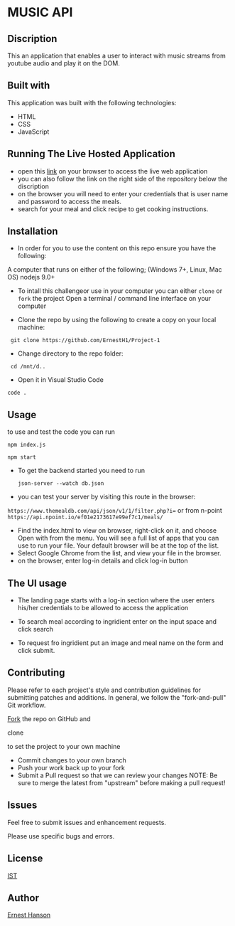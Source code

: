 # MUSIC API

## Discription

This an application that enables a user to interact with music streams from youtube audio and play it on the DOM.


## Built with
This application was built with the following technologies: 

* HTML
* CSS
* JavaScript


   

## Running The Live Hosted Application

* open this [link](https://) on your browser to access the live web application
* you can also follow the link on the right side of the repository below the discription
* on the browser you will need to enter your credentials that is user name and password to access the meals. 
* search for your meal and click recipe to get cooking instructions.

## Installation

* In order for you to use the content on this repo ensure you have the following:

A computer that runs on either of the following; (Windows 7+, Linux, Mac OS)
nodejs 9.0+

* To intall this challengeor use in your computer you can either ``clone`` or ``fork`` the project
Open a terminal / command line interface on your computer

* Clone the repo by using the following to create a copy on your local machine:

 `` git clone https://github.com/ErnestH1/Project-1``
* Change directory to the repo folder:

 `` cd /mnt/d..``
 
*  Open it in Visual Studio Code

  ``code .``

## Usage

to use and test the code you can run

``npm index.js ``

``npm start``

* To get the backend started you need to run

  ``json-server --watch db.json``

 * you can test your  server by visiting this route in the browser:
 
  ``https://www.themealdb.com/api/json/v1/1/filter.php?i=``  or from n-point ``https://api.npoint.io/ef01e2173617e99ef7c1/meals/``
  
* Find the index.html  to view on browser, right-click on it, and choose Open with from the menu. You will see a full list of apps that you can use to run your file. Your default browser will be at the top of the list.
* Select Google Chrome from the list, and view your file in the browser.
* on the browser, enter log-in details and click log-in button

## The UI usage

* The landing page starts with a log-in section where the user enters his/her credentials to be allowed to access the application

<!-- <img src="./images/log-in.jpg"  width="200" height="150"/> -->

* To search meal according to ingridient enter on the input space and click search

<!-- <img src="./images/search.jpg" width="200" height="150"/> -->

* To request fro ingridient put an image and meal name on the form and click submit.

<!-- <img src="./images/footer-submit.jpg" width="200" height="150"/> -->

## Contributing

Please refer to each project's style and contribution guidelines for submitting patches and additions. In general, we follow the "fork-and-pull" Git workflow.

[Fork](https://github.com/ErnestH1/) the repo on GitHub and 

clone   `` `` 

to set the project to your own machine
* Commit changes to your own branch
* Push your work back up to your fork
* Submit a Pull request so that we can review your changes
NOTE: Be sure to merge the latest from "upstream" before making a pull request!

## Issues

Feel free to submit issues and enhancement requests.

Please use specific bugs and errors.

## License

[IST](https://opensource.org/licenses/ISC)


## Author

[Ernest Hanson](https://github.com/ErnestH1)


 